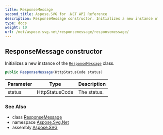 ```yaml
---
title: ResponseMessage
second_title: Aspose.SVG for .NET API Reference
description: ResponseMessage constructor. Initializes a new instance of the ResponseMessage class
type: docs
weight: 10
url: /net/aspose.svg.net/responsemessage/responsemessage/
---
```

## ResponseMessage constructor

Initializes a new instance of the [`ResponseMessage`](../) class.

```csharp
public ResponseMessage(HttpStatusCode status)
```

| Parameter | Type | Description |
| --- | --- | --- |
| status | HttpStatusCode | The status. |

### See Also

* class [ResponseMessage](../)
* namespace [Aspose.Svg.Net](../../../aspose.svg.net/)
* assembly [Aspose.SVG](../../../)
